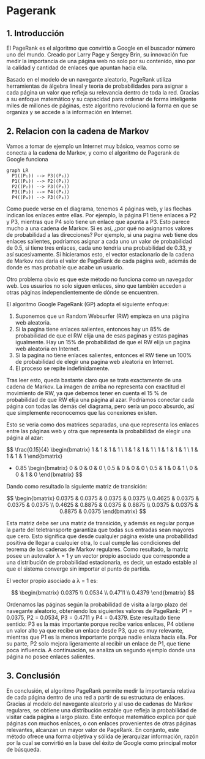 # Pagerank

## 1. Introducción

El PageRank es el algoritmo que convirtió a Google en el buscador número uno del mundo. Creado por Larry Page y Sergey Brin, su innovación fue medir la importancia de una página web no solo por su contenido, sino por la calidad y cantidad de enlaces que apuntan hacia ella.

Basado en el modelo de un navegante aleatorio, PageRank utiliza herramientas de álgebra lineal y teoría de probabilidades para asignar a cada página un valor que refleja su relevancia dentro de toda la red. Gracias a su enfoque matemático y su capacidad para ordenar de forma inteligente miles de millones de páginas, este algoritmo revolucionó la forma en que se organiza y se accede a la información en Internet.

## 2. Relacion con la cadena de Markov

Vamos a tomar de ejemplo un Internet muy básico, veamos como se conecta a la cadena de Markov, y como el algoritmo de Pagerank de Google funciona

```mermaid
graph LR
  P1((P₁)) --> P3((P₃))
  P1((P₁)) --> P2((P₂))
  P2((P₂)) --> P3((P₃))
  P3((P₃)) --> P4((P₄))
  P4((P₄)) --> P3((P₃))
```

Como puede verse en el diagrama, tenemos 4 páginas web, y las flechas indican los enlaces entre ellas. Por ejemplo, la página P1 tiene enlaces a P2 y P3, mientras que P4 solo tiene un enlace que apunta a P3. Esto parece mucho a una cadena de Markov. Si es así, ¿por qué no asignamos valores de probabilidad a las direcciones? Por ejemplo, si una pagina web tiene dos enlaces salientes, podríamos asignar a cada uno un valor de probabilidad de 0.5, si tiene tres enlaces, cada uno tendría una probabilidad de 0.33, y así sucesivamente. Si hicieramos esto, el vector estacionario de la cadena de Markov nos daría el valor de PageRank de cada página web, además de donde es mas probable que acabe un usuario.

Otro problema obvio es que este método no funciona como un navegador web. Los usuarios no solo siguen enlaces, sino que también acceden a otras páginas independientemente de dónde se encuentren.

El algoritmo Google PageRank (GP) adopta el siguiente enfoque:

1. Suponemos que un Random Websurfer (RW) empieza en una página web aleatoria.
2. Si la pagina tiene enlaces salientes, entonces hay un 85% de probabilidad de que el RW elija una de esas paginas y estas paginas igualmente. Hay un 15% de probabilidad de que el RW elija un pagina web aleatoria en Internet.
3. Si la pagina no tiene enlaces salientes, entonces el RW tiene un 100% de probabilidad de elegir una pagina web aleatoria en Internet.
4. El proceso se repite indefinidamente.

Tras leer esto, queda bastante claro que se trata exactamente de una cadena de Markov.
La imagen de arriba no representa con exactitud el movimiento de RW, ya que debemos tener en cuenta el 15 % de probabilidad de que RW elija una página al azar.
Podríamos conectar cada página con todas las demás del diagrama, pero sería un poco absurdo, así que simplemente reconocemos que las conexiones existen.

Esto se veria como dos matrices separadas, una que representa los enlaces entre las páginas web y otra que representa la probabilidad de elegir una página al azar:

$$
\frac{0.15}{4}
\begin{bmatrix}
1 & 1 & 1 & 1 \\
1 & 1 & 1 & 1 \\
1 & 1 & 1 & 1 \\
1 & 1 & 1 & 1
\end{bmatrix}
+ 0.85
\begin{bmatrix}
0 & 0 & 0 & 0 \\
0.5 & 0 & 0 & 0 \\
0.5 & 1 & 0 & 1 \\
0 & 0 & 1 & 0
\end{bmatrix}
$$

Dando como resultado la siguiente matriz de transición:

$$
\begin{bmatrix}
0.0375 & 0.0375 & 0.0375 & 0.0375 \\
0.4625 & 0.0375 & 0.0375 & 0.0375 \\
0.4625 & 0.8875 & 0.0375 & 0.8875 \\
0.0375 & 0.0375 & 0.8875 & 0.0375
\end{bmatrix}
$$

Esta matriz debe ser una matriz de transición, y además es regular porque la parte del teletransporte garantiza que todas sus entradas sean mayores que cero. Esto significa que desde cualquier página existe una probabilidad positiva de llegar a cualquier otra, lo cual cumple las condiciones del teorema de las cadenas de Markov regulares. Como resultado, la matriz posee un autovalor λ = 1 y un vector propio asociado que corresponde a una distribución de probabilidad estacionaria, es decir, un estado estable al que el sistema converge sin importar el punto de partida.

El vector propio asociado a λ = 1 es:

$$
\begin{bmatrix}
0.0375 \\
0.0534 \\
0.4711 \\
0.4379
\end{bmatrix}
$$

Ordenamos las páginas según la probabilidad de visita a largo plazo del navegante aleatorio, obteniendo los siguientes valores de PageRank: P1 = 0.0375, P2 = 0.0534, P3 = 0.4711 y P4 = 0.4379. Este resultado tiene sentido: P3 es la más importante porque recibe varios enlaces, P4 obtiene un valor alto ya que recibe un enlace desde P3, que es muy relevante, mientras que P1 es la menos importante porque nadie enlaza hacia ella. Por su parte, P2 solo mejora ligeramente al recibir un enlace de P1, que tiene poca influencia. A continuación, se analiza un segundo ejemplo donde una página no posee enlaces salientes.

## 3. Conclusión

En conclusión, el algoritmo PageRank permite medir la importancia relativa de cada página dentro de una red a partir de su estructura de enlaces. Gracias al modelo del navegante aleatorio y al uso de cadenas de Markov regulares, se obtiene una distribución estable que refleja la probabilidad de visitar cada página a largo plazo. Este enfoque matemático explica por qué páginas con muchos enlaces, o con enlaces provenientes de otras páginas relevantes, alcanzan un mayor valor de PageRank. En conjunto, este método ofrece una forma objetiva y sólida de jerarquizar información, razón por la cual se convirtió en la base del éxito de Google como principal motor de búsqueda.
